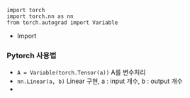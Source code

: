 ```
import torch
import torch.nn as nn
from torch.autograd import Variable
```
- Import

### Pytorch 사용법

- `A = Variable(torch.Tensor(a))` A를 변수처리
- `nn.Linear(a, b)` Linear 구현, a : input 개수, b : output 개수
- 
